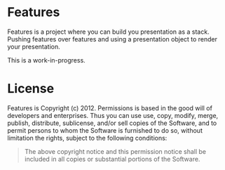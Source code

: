 Features
========

Features is a project where you can build you presentation as a stack. Pushing features over features and using a presentation object to render your presentation.

This is a work-in-progress.

License
=======

Features is Copyright (c) 2012. 
Permissions is based in the good will of developers and enterprises. Thus you can use use, copy, modify, merge, publish, distribute, sublicense, and/or sell copies of the Software, and to permit persons to whom the Software is furnished to do so, without limitation the rights, subject to the following conditions:

> The above copyright notice and this permission notice shall be included in all copies or substantial portions of the Software.

